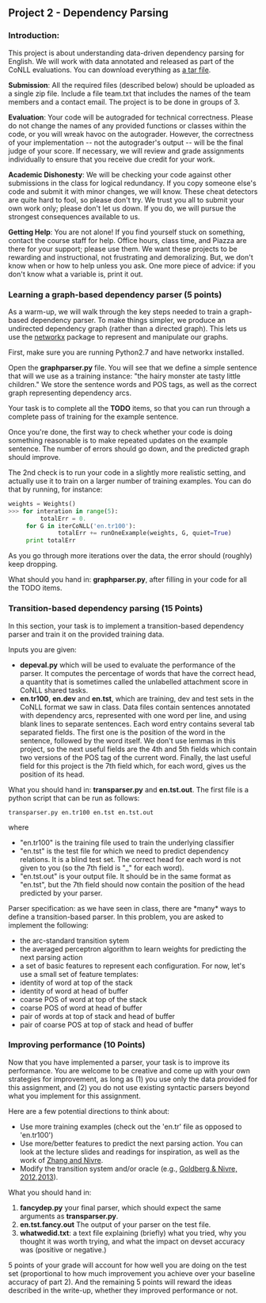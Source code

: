 ## Project 2 - Dependency Parsing

### Introduction:

This project is about understanding data-driven dependency parsing for English. We will work with data annotated and released as part of the CoNLL evaluations. You can download everything as [a tar file](https://myelms.umd.edu/courses/1199410/files/45175834/download?wrap=1).

**Submission**: All the required files (described below) should be uploaded as a single zip file. Include a file team.txt that includes the names of the team members and a contact email. The project is to be done in groups of 3.

**Evaluation**: Your code will be autograded for technical correctness. Please do not change the names of any provided functions or classes within the code, or you will wreak havoc on the autograder. However, the correctness of your implementation -- not the autograder's output -- will be the final judge of your score. If necessary, we will review and grade assignments individually to ensure that you receive due credit for your work.

**Academic Dishonesty**: We will be checking your code against other submissions in the class for logical redundancy. If you copy someone else's code and submit it with minor changes, we will know. These cheat detectors are quite hard to fool, so please don't try. We trust you all to submit your own work only; please don't let us down. If you do, we will pursue the strongest consequences available to us.

**Getting Help**: You are not alone! If you find yourself stuck on something, contact the course staff for help. Office hours, class time, and Piazza are there for your support; please use them. We want these projects to be rewarding and instructional, not frustrating and demoralizing. But, we don't know when or how to help unless you ask. One more piece of advice: if you don't know what a variable is, print it out.

### Learning a graph-based dependency parser (5 points)

As a warm-up, we will walk through the key steps needed to train a graph-based dependency parser. To make things simpler, we produce an undirected dependency graph (rather than a directed graph). This lets us use the [networkx](http://networkx.github.io/documentation/latest/install.html) package to represent and manipulate our graphs.

First, make sure you are running Python2.7 and have networkx installed.

Open the **graphparser.py** file. You will see that we define a simple sentence that will we use as a training instance: "the hairy monster ate tasty little children." We store the sentence words and POS tags, as well as the correct graph representing dependency arcs.

Your task is to complete all the **TODO** items, so that you can run through a complete pass of training for the example sentence.

Once you're done, the first way to check whether your code is doing something reasonable is to make repeated updates on the example sentence. The number of errors should go down, and the predicted graph should improve.

The 2nd check is to run your code in a slightly more realistic setting, and actually use it to train on a larger number of training examples. You can do that by running, for instance:

```python
weights = Weights()
>>> for interation in range(5):
         totalErr = 0.
     for G in iterCoNLL('en.tr100'): 
              totalErr += runOneExample(weights, G, quiet=True)
     print totalErr
```
As you go through more iterations over the data, the error should (roughly) keep dropping.

What should you hand in: **graphparser.py**, after filling in your code for all the TODO items.


### Transition-based dependency parsing (15 Points)

In this section, your task is to implement a transition-based dependency parser and train it on the provided training data.

Inputs you are given:

 - **depeval.py** which will be used to evaluate the performance of the parser. It computes the percentage of words that have the correct head, a quantity that is sometimes called the unlabelled attachment score in CoNLL shared tasks.
 - **en.tr100**, **en.dev** and **en.tst**, which are training, dev and test sets in the CoNLL format we saw in class. Data files contain sentences annotated with dependency arcs, represented with one word per line, and using blank lines to separate sentences. Each word entry contains several tab separated fields. The first one is the position of the word in the sentence, followed by the word itself. We don't use lemmas in this project, so the next useful fields are the 4th and 5th fields which contain two versions of the POS tag of the current word. Finally, the last useful field for this project is the 7th field which, for each word, gives us the position of its head.

What you should hand in: **transparser.py** and **en.tst.out**. The first file is a python script that can be run as follows:

```shell
transparser.py en.tr100 en.tst en.tst.out
```

where

 - "en.tr100" is the training file used to train the underlying classifier
 - "en.tst" is the test file for which we need to predict dependency relations. It is a blind test set. The correct head for each word is not given to you (so the 7th field is "_" for each word).
 - "en.tst.out" is your output file. It should be in the same format as "en.tst", but the 7th field should now contain the position of the head predicted by your parser.

Parser specification: as we have seen in class, there are \*many\* ways to define a transition-based parser. In this problem, you are asked to implement the following:

 - the arc-standard transition sytem
 - the averaged perceptron algorithm to learn weights for predicting the next parsing action
 - a set of basic features to represent each configuration. For now, let's use a small set of feature templates:
  - identity of word at top of the stack
  - identity of word at head of buffer
  - coarse POS of word at top of the stack
  - coarse POS of word at head of buffer
  - pair of words at top of stack and head of buffer
  - pair of coarse POS at top of stack and head of buffer

### Improving performance (10 Points)

Now that you have implemented a parser, your task is to improve its performance. You are welcome to be creative and come up with your own strategies for improvement, as long as (1) you use only the data provided for this assignment, and (2) you do not use existing syntactic parsers beyond what you implement for this assignment.

Here are a few potential directions to think about:

 - Use more training examples (check out the 'en.tr' file as opposed to 'en.tr100')
 - Use more/better features to predict the next parsing action. You can look at the lecture slides and readings for inspiration, as well as the work of [Zhang and Nivre](http://dl.acm.org/citation.cfm?id=2002777).
 - Modify the transition system and/or oracle (e.g., [Goldberg & Nivre, 2012](http://www.aclweb.org/anthology/C12-1059),[2013](https://www.aclweb.org/anthology/Q/Q13/Q13-1033.pdf)).

What you should hand in:

 1. **fancydep.py** your final parser, which should expect the same arguments as **transparser.py**.
 2. **en.tst.fancy.out** The output of your parser on the test file.
 3. **whatwedid.txt**: a text file explaining (briefly) what you tried, why you thought it was worth trying, and what the impact on devset accuracy was (positive or negative.)

5 points of your grade will account for how well you are doing on the test set (proportional to how much improvement you achieve over your baseline accuracy of part 2). And the remaining 5 points will reward the ideas described in the write-up, whether they improved performance or not. 
